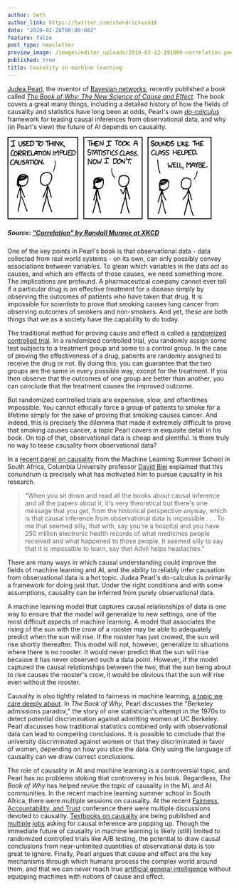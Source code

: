 ```yaml
---
author: Seth
author_link: https://twitter.com/shendrickson16
date: "2019-02-28T00:00:00Z"
feature: false
post_type: newsletter
preview_image: /images/editor_uploads/2019-03-12-191909-correlation.png
published: true
title: Causality in machine learning
---
```


[Judea Pearl](https://en.wikipedia.org/wiki/Judea_Pearl), the inventor of [Bayesian networks](https://en.wikipedia.org/wiki/Bayesian_network), recently published a book called _[The Book of Why: The New Science of Cause and Effect](https://www.amazon.com/dp/B075CR9QBJ/)_. The book covers a great many things, including a detailed history of how the fields of causality and statistics have long been at odds, Pearl's own [_do-calculus_](https://www.inference.vc/untitled/) framework for teasing causal inferences from observational data, and why (in Pearl's view) the future of AI depends on causality. 

![](/images/editor_uploads/2019-03-12-191909-correlation.png)
##### Source: ["Correlation" by Randall Munroe at XKCD](https://xkcd.com/552/)

One of the key points in Pearl's book is that observational data - data collected from real world systems - on its own, can only possibly convey associations between variables. To glean which variables in the data act as causes, and which are effects of those causes, we need something more. The implications are profound. A pharmaceutical company cannot ever tell if a particular drug is an effective treatment for a disease simply by observing the outcomes of patients who have taken that drug. It is impossible for scientists to prove that smoking causes lung cancer from observing outcomes of smokers and non-smokers. And yet, these are both things that we as a society have the capability to do today.

The traditional method for proving cause and effect is called a [randomized controlled trial](https://en.wikipedia.org/wiki/Randomized_controlled_trial). In a randomized controlled trial, you randomly assign some test subjects to a treatment group and some to a control group. In the case of proving the effectiveness of a drug, patients are randomly assigned to receive the drug or not. By doing this, you can guarantee that the two groups are the same in every possible way, except for the treatment. If you then observe that the outcomes of one group are better than another, you can conclude that the treatment causes the improved outcome.

But randomized controlled trials are expensive, slow, and oftentimes impossible. You cannot ethically force a group of patients to smoke for a lifetime simply for the sake of proving that smoking causes cancer. And indeed, this is precisely the dilemma that made it extremely difficult to prove that smoking causes cancer, a topic Pearl covers in exquisite detail in his book. On top of that, observational data is cheap and plentiful. Is there truly no way to tease causality from observational data?

In a [recent panel on causality](https://www.youtube.com/watch?v=ynVr_zzUXtw) from the Machine Learning Summer School in South Africa, Columbia University professor [David Blei](http://www.cs.columbia.edu/~blei/) explained that this conundrum is precisely what has motivated him to pursue causality in his research.

> "When you sit down and read all the books about causal inference and all the papers about it, it's very theoretical but there's one message that you get, from the historical perspective anyway, which is that causal inference from observational data is impossible . . . To me that seemed silly, that with, say you're a hospital and you have 250 million electronic health records of what medicines people received and what happened to those people. It seemed silly to say that it is impossible to learn, say that Advil helps headaches."

There are many ways in which causal understanding could improve the fields of machine learning and AI, and the ability to reliably infer causation from observational data is a hot topic. Judea Pearl's do-calculus is primarily a framework for doing just that. Under the right conditions and with some assumptions, causality can be inferred from purely observational data.

A machine learning model that captures causal relationships of data is one way to ensure that the model will generalize to new settings, one of the most difficult aspects of machine learning. A model that associates the rising of the sun with the crow of a rooster may be able to adequately predict when the sun will rise. If the rooster has just crowed, the sun will rise shortly thereafter. This model will not, however, generalize to situations where there is no rooster. It would never predict that the sun will rise because it has never observed such a data point. However, if the model captured the causal relationships between the two, that the sun being about to rise causes the rooster's crow, it would be obvious that the sun will rise even without the rooster.

Causality is also tightly related to fairness in machine learning, [a topic we care deeply about](https://blog.fastforwardlabs.com/newsletters/2019-02-06-client.html). In _The Book of Why_, Pearl discusses the "Berkeley admissions paradox," the story of one statistician's attempt in the 1970s to detect potential discrimination against admitting women at UC Berkeley. Pearl discusses how traditional statistics combined only with observational data can lead to competing conclusions. It is possible to conclude that the university discriminated against women or that they discriminated in favor of women, depending on how you slice the data. Only using the language of causality can we draw correct conclusions.

The role of causality in AI and machine learning is a controversial topic, and Pearl has no problems stoking that controversy in his book. Regardless, _The Book of Why_ has helped revive the topic of causality in the ML and AI communities. In the recent machine learning summer school in South Africa, there were multiple sessions on causality. At the recent [Fairness, Accountability, and Trust](https://fatconference.org/2019/) conference there were multiple discussions devoted to causality. [Textbooks on causality](https://www.hsph.harvard.edu/miguel-hernan/causal-inference-book/) are being published and [multiple](https://www.glassdoor.com/job-listing/data-scientist-causal-inference-and-experimental-design-marketing-science-rd-facebook-JV_IC1150505_KO0,76_KE77,85.htm?jl=3014078256&ctt=1549578150049) [jobs](https://www.glassdoor.com/job-listing/researcher-causality-and-machine-learning-microsoft-JV_IC1150499_KO0,41_KE42,51.htm?jl=3087412884&ctt=1549578042811) asking for causal inference are popping up. Though the immediate future of causality in machine learning is likely (still) limited to randomized controlled trials like A/B testing, the potential to draw causal conclusions from near-unlimited quantities of observational data is too great to ignore. Finally, Pearl argues that cause and effect are the key mechanisms through which humans process the complex world around them, and that we can never reach true [artificial general intelligence](https://en.wikipedia.org/wiki/Artificial_general_intelligence) without equipping machines with notions of cause and effect.